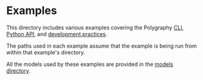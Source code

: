 # Examples

This directory includes various examples covering the Polygraphy [CLI](./cli), [Python API](./api), and [development practices](./dev).

The paths used in each example assume that the example is being run from within that example's directory.

All the models used by these examples are provided in the [models directory](./models).
